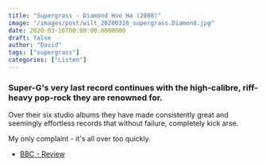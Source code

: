 ```yaml
---
title: "Supergrass - Diamond Hoo Ha (2008)"
image: "/images/post/wilt_20200316_supergrass.Diamond.jpg"
date: 2020-03-16T00:00:00.0000000
draft: false
author: "David"
tags: ["supergrass"]
categories: ["Listen"]
---
```

### Super-G's very last record continues with the high-calibre, riff-heavy pop-rock they are renowned for.    
  
Over their six studio albums they have made consistently great and seemingly effortless records that without failure, completely kick arse.   
  
My only complaint - it's all over too quickly.  

-  [BBC - Review](https://www.bbc.co.uk/music/reviews/r29x/)